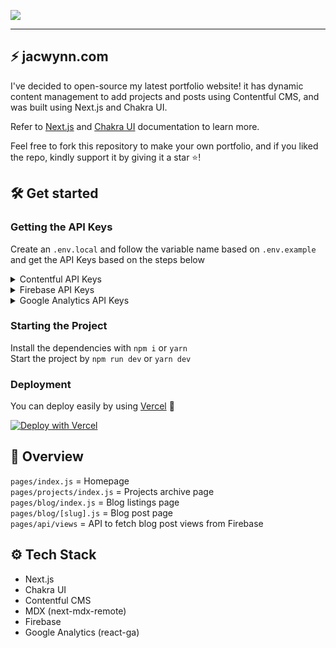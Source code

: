 ![](https://i.imgur.com/aUVHd1c.png)

---

## ⚡ jacwynn.com

I've decided to open-source my latest portfolio website! it has dynamic content management to add projects and posts using Contentful CMS, and was built using Next.js and Chakra UI.

Refer to [Next.js](https://nextjs.org/docs/) and [Chakra UI](https://chakra-ui.com/docs) documentation to learn more.

Feel free to fork this repository to make your own portfolio, and if you liked the repo, kindly support it by giving it a star ⭐!

## 🛠 Get started

### Getting the API Keys

Create an `.env.local` and follow the variable name based on `.env.example` and get the API Keys based on the steps below

<details>
<summary>Contentful API Keys</summary>
<p>
<br>
1. Create a <a href="https://www.contentful.com/sign-up/">Contentful</a> account <br>
2. Add a Community Space (It's free!)  <br>
3. Choose "I create content"  <br>
4. Go to content model and start to add content type  <br>

> 📌 In this portfolio website, it has 5 Content type which is:
>
> 1. BlogPosts
> 2. FeaturedProjects
> 3. Projects
> 4. Introduction
> 5. ContactMe
>
> You must add this exact name since it's the ID that's used in the code.

5. Add the content type according to these fields: <br>

   ![](https://i.imgur.com/PhC2Quk.png)
   ![](https://i.imgur.com/OD1oWG2.png)
   ![](https://i.imgur.com/nIkloDk.png)
   ![](https://user-images.githubusercontent.com/54136956/166127110-7baaef65-87b1-4f89-bbf5-eae3207f9ba6.png)
   ![image](https://user-images.githubusercontent.com/54136956/166127116-66f51c82-8944-4cf6-9ecf-cdcc6e2b10a2.png)

6. Go to settings -> API Keys -> Content Delivery / Preview tokens -> "Your space name"
   copy the Space ID and Content Delivery API access token <br>
7. Put it into the environment variables according to `.env.example` and you're all set! <br>
</p>
</details>

<details>
<summary>Firebase API Keys</summary>
<p>
  <br>
  1. Create a <a href="https://console.firebase.google.com/">Firebase</a> project <br>
2. After setting things up you'll get the API keys, save those. <br>
3. Go to Firestore Database <br>
4. Add a collection named <code>views</code> <br>
  5. Then, put those API Keys before according to the <code>.env.example</code> and that's it!<br> 
</p>
</details>

<details>
<summary>Google Analytics API Keys</summary>
<p>
<br>
  1. Create a <a href="https://analytics.google.com/">Google Analytics</a> account, in the <i>property settings</i> part, don't forget to <b>turn on Universal Analytics</b><br>
  2. After that, you'll see a code starting with <code>UA-</code> <br>
  3. Copy those code and put it into environment variables according to <code>env.example</code> and done! <br>
  </p>
</details>

### Starting the Project

Install the dependencies with `npm i` or `yarn`  
Start the project by `npm run dev` or `yarn dev`

### Deployment

You can deploy easily by using [Vercel](https://vercel.com/) 🎉

[![Deploy with Vercel](https://vercel.com/button)](https://vercel.com/new/git/external?repository-url=https%3A%2F%2Fgithub.com%2Fabdulrcs%2Fjacwynn.com)

## 📌 Overview

`pages/index.js` = Homepage  
`pages/projects/index.js` = Projects archive page  
`pages/blog/index.js` = Blog listings page  
`pages/blog/[slug].js` = Blog post page  
`pages/api/views` = API to fetch blog post views from Firebase

## ⚙ Tech Stack

- Next.js
- Chakra UI
- Contentful CMS
- MDX (next-mdx-remote)
- Firebase
- Google Analytics (react-ga)
